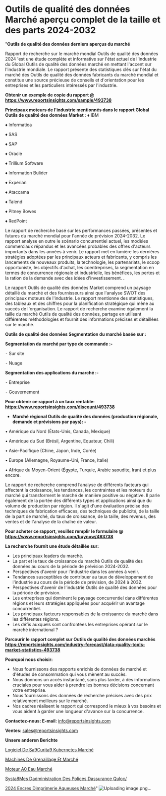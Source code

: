 # Outils de qualité des données Marché aperçu complet de la taille et des parts 2024-2032

"<strong>Outils de qualité des données derniers aperçus du marché</strong>

Rapport de recherche sur le marché mondial Outils de qualité des données 2024 'est une étude complète et informative sur l'état actuel de l'industrie du Global Outils de qualité des données marché en mettant l'accent sur l'industrie mondiale. Le rapport présente des statistiques clés sur l'état du marché des Outils de qualité des données fabricants du marché mondial et constitue une source précieuse de conseils et d'orientation pour les entreprises et les particuliers intéressés par l'industrie.

<strong>Obtenir un exemple de copie du rapport @ <a href=https://www.reportsinsights.com/sample/493738>https://www.reportsinsights.com/sample/493738</a></strong>

<strong>Principaux moteurs de l'industrie mentionnés dans le rapport Global Outils de qualité des données Market</strong> :
♦ IBM

♦ Informatica

♦ SAS

♦ SAP

♦ Oracle

♦ Trillium Software

♦ Information Bulider

♦ Experian

♦ Ataccama

♦ Talend

♦ Pitney Bowes

♦ RedPoint

Le rapport de recherche basé sur les performances passées, présentes et futures du marché mondial pour l'année de prévision 2024-2032. Le rapport analyse en outre le scénario concurrentiel actuel, les modèles commerciaux répandus et les avancées probables des offres d'acteurs importants dans les années à venir. Le rapport met en lumière les dernières stratégies adoptées par les principaux acteurs et fabricants, y compris les lancements de nouveaux produits, la technologie, les partenariats, le scoop opportuniste, les objectifs d'achat, les coentreprises, la segmentation en termes de concurrence régionale et industrielle, les bénéfices, les pertes et la ration de la demande avec des idées d'investissement. .

Le rapport Outils de qualité des données Market comprend un paysage détaillé du marché et des fournisseurs ainsi que l'analyse SWOT des principaux moteurs de l'industrie. Le rapport mentionne des statistiques, des tableaux et des chiffres pour la planification stratégique qui mène au succès de l'organisation. Le rapport de recherche examine également la taille du marché Outils de qualité des données, partage en utilisant différentes méthodologies et fournit des informations précises et détaillées sur le marché.

<strong>Outils de qualité des données Segmentation du marché basée sur :</strong>

<strong>Segmentation du marché par type de commande :-</strong>

⁃ Sur site

⁃ Nuage

<strong>Segmentation des applications du marché :-</strong>

⁃ Entreprise

⁃ Gouvernement

<strong>Pour obtenir ce rapport à un taux rentable: <a href=https://www.reportsinsights.com/discount/493738>https://www.reportsinsights.com/discount/493738</a></strong>
<ul>
  <li><strong>Marché régional Outils de qualité des données (production régionale, demande et prévisions par pays): -</strong></li>
</ul>
• Amérique du Nord (États-Unis, Canada, Mexique)

• Amérique du Sud (Brésil, Argentine, Equateur, Chili)

• Asie-Pacifique (Chine, Japon, Inde, Corée)

• Europe (Allemagne, Royaume-Uni, France, Italie)

• Afrique du Moyen-Orient (Égypte, Turquie, Arabie saoudite, Iran) et plus encore.

Le rapport de recherche comprend l’analyse de différents facteurs qui affectent la croissance, les tendances, les contraintes et les moteurs du marché qui transforment le marché de manière positive ou négative. Il parle également de la portée des différents types et applications ainsi que du volume de production par région. Il s'agit d'une évaluation précise des techniques de fabrication efficaces, des techniques de publicité, de la taille de la part de marché, du taux de croissance, de la taille, des revenus, des ventes et de l'analyse de la chaîne de valeur.

<strong>Pour acheter ce rapport, veuillez remplir le formulaire @   <a href=https://www.reportsinsights.com/buynow/493738>https://www.reportsinsights.com/buynow/493738</a></strong>

<strong>La recherche fournit une étude détaillée sur:</strong>
<ul>
  <li>Les principaux leaders du marché.</li>
  <li>La part et le taux de croissance du marché Outils de qualité des données au cours de la période de prévision 2024-2032.</li>
  <li>Perspectives d'avenir pour l'industrie dans les années à venir.</li>
  <li>Tendances susceptibles de contribuer au taux de développement de l'industrie au cours de la période de prévision, de 2024 à 2032.</li>
  <li>Perspectives d'avenir de l'industrie Outils de qualité des données pour la période de prévision.</li>
  <li>Les entreprises qui dominent le paysage concurrentiel dans différentes régions et leurs stratégies appliquées pour acquérir un avantage concurrentiel.</li>
  <li>Les principaux facteurs responsables de la croissance du marché dans les différentes régions.</li>
  <li>Les défis auxquels sont confrontées les entreprises opérant sur le marché international ?</li>
</ul>

<strong>Parcourir le rapport complet sur Outils de qualité des données marchés <a href=https://reportsinsights.com/industry-forecast/data-quality-tools-market-statistics-493738>https://reportsinsights.com/industry-forecast/data-quality-tools-market-statistics-493738</a></strong>

<strong>Pourquoi nous choisir:</strong>
<ul>
  <li>Nous fournissons des rapports enrichis de données de marché et d'études de consommation qui vous mènent au succès.</li>
  <li>Nous donnons un accès instantané, sans plus tarder, à des informations cruciales pour vous aider à prendre les bonnes décisions concernant votre entreprise.</li>
  <li>Nous fournissons des données de recherche précises avec des prix relativement meilleurs sur le marché.</li>
  <li>Nos cadres réalisent le rapport qui correspond le mieux à vos besoins et vous aident à garder une longueur d'avance sur la concurrence.</li>
</ul>
<strong>Contactez-nous:
</strong><strong>E-mail:</strong> <a href=mailto:info@reportsinsights.com>info@reportsinsights.com</a>

<strong>Ventes</strong>: <a href=mailto:sales@reportsinsights.com>sales@reportsinsights.com</a>

<strong>Unsere anderen Berichte</strong>

<a href=https://www.linkedin.com/pulse/logiciel-de-s%C3%A9curit%C3%A9-kubernetes-march%C3%A9-2024-part-4vkrc/>Logiciel De Sa9Curita9 Kubernetes Marché</a>

<a href=https://www.linkedin.com/pulse/machines-de-grenaillage-et-march%C3%A9taille-globale-hd1oc/>Machines De Grenaillage Et Marché</a>

<a href=https://www.linkedin.com/pulse/moteur-%25C3%25A0-eau-march%25C3%25A9paysage-comprenant-des-informations>Moteur A0 Eau Marché</a>

<a href=https://www.linkedin.com/pulse/syst%C3%A8mes-dadministration-des-polices-dassurance-quloc/>Systa8Mes Dadministration Des Polices Dassurance Quloc/</a>

<a href=https://www.linkedin.com/pulse/2024-encres-dimprimerie-aqueuses-march%C3%A9-de-rapport-m7joc/>2024 Encres Dimprimerie Aqueuses Marché</a>"
![Uploading image.png…]()
